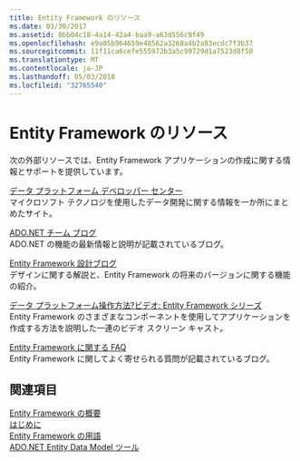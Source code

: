 ```yaml
---
title: Entity Framework のリソース
ms.date: 03/30/2017
ms.assetid: 0bb04c18-4a14-42a4-baa9-a63d556c9f49
ms.openlocfilehash: e9a05b964659e48562a3268a4b2a83ecdc7f3b37
ms.sourcegitcommit: 11f11ca6cefe555972b3a5c99729d1a7523d8f50
ms.translationtype: MT
ms.contentlocale: ja-JP
ms.lasthandoff: 05/03/2018
ms.locfileid: "32765540"
---
```

# <a name="entity-framework-resources"></a>Entity Framework のリソース
次の外部リソースでは、Entity Framework アプリケーションの作成に関する情報とサポートを提供しています。  
  
 [データ プラットフォーム デベロッパー センター](http://go.microsoft.com/fwlink/?LinkId=213876)  
 マイクロソフト テクノロジを使用したデータ開発に関する情報を一か所にまとめたサイト。  
  
 [ADO.NET チーム ブログ](http://go.microsoft.com/fwlink/?LinkId=91905)  
 ADO.NET の機能の最新情報と説明が記載されているブログ。  
  
 [Entity Framework 設計ブログ](http://go.microsoft.com/fwlink/?LinkId=186888)  
 デザインに関する解説と、Entity Framework の将来のバージョンに関する機能の紹介。  
  
 [データ プラットフォーム操作方法?ビデオ: Entity Framework シリーズ](http://go.microsoft.com/fwlink/?LinkId=124600)  
 Entity Framework のさまざまなコンポーネントを使用してアプリケーションを作成する方法を説明した一連のビデオ スクリーン キャスト。  
  
 [Entity Framework に関する FAQ](http://go.microsoft.com/fwlink/?LinkID=213877)  
 Entity Framework に関してよく寄せられる質問が記載されているブログ。  
  
## <a name="see-also"></a>関連項目  
 [Entity Framework の概要](../../../../../docs/framework/data/adonet/ef/overview.md)  
 [はじめに](../../../../../docs/framework/data/adonet/ef/getting-started.md)  
 [Entity Framework の用語](../../../../../docs/framework/data/adonet/ef/terminology.md)  
 [ADO.NET Entity Data Model ツール](http://msdn.microsoft.com/library/91076853-0881-421b-837a-f582f36be527)
